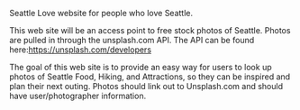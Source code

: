 Seattle Love website for people who love Seattle.

This web site will be an access point to free stock photos of Seattle. Photos are pulled in through the unsplash.com API. The API can be found here:https://unsplash.com/developers

The goal of this web site is to provide an easy way for users to look up photos of Seattle Food, Hiking, and Attractions, so they can be inspired and plan their next outing. Photos should link out to Unsplash.com and should have user/photographer information.
